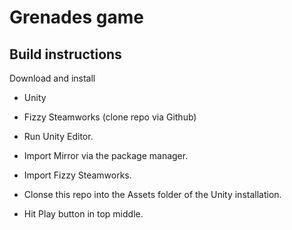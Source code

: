 # Grenades game

## Build instructions

Download and install
- Unity 
- Fizzy Steamworks (clone repo via Github)

- Run Unity Editor.
- Import Mirror via the package manager.
- Import Fizzy Steamworks.
- Clonse this repo into the Assets folder of the Unity installation.
- Hit Play button in top middle.
